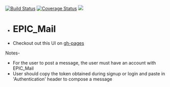 [![Build Status](https://travis-ci.com/tolumide-ng/EPIC_Mail.svg?branch=develop)](https://travis-ci.com/tolumide-ng/EPIC_Mail)  [![Coverage Status](https://coveralls.io/repos/github/tolumide-ng/EPIC_Mail/badge.svg?branch=develop)](https://coveralls.io/github/tolumide-ng/EPIC_Mail?branch=develop)     <a href="https://codeclimate.com/github/tolumide-ng/EPIC_Mail/maintainability"><img src="https://api.codeclimate.com/v1/badges/e97160d76d39b0cef6a3/maintainability" /></a>


- # EPIC_Mail

- Checkout out this UI on [gh-pages](https://tolumide-ng.github.io/EPIC_Mail/UI/index.html)

Notes-
- For the user to post a message, the user must have an account with EPIC_Mail
- User should copy the token obtained during signup or login and paste in 'Authentication' header to compose a message